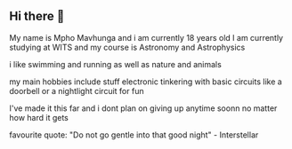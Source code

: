 ## Hi there 👋


My name is Mpho Mavhunga and i am currently 18 years old 
I am currently studying at WITS and my course is Astronomy and Astrophysics

i like swimming and running as well as nature and animals

my main hobbies include stuff electronic tinkering with basic circuits like a doorbell or a nightlight circuit for fun

I've made it this far and i dont plan on giving up anytime soonn no matter how hard it gets

favourite quote: "Do not go gentle into that good night" - Interstellar 
